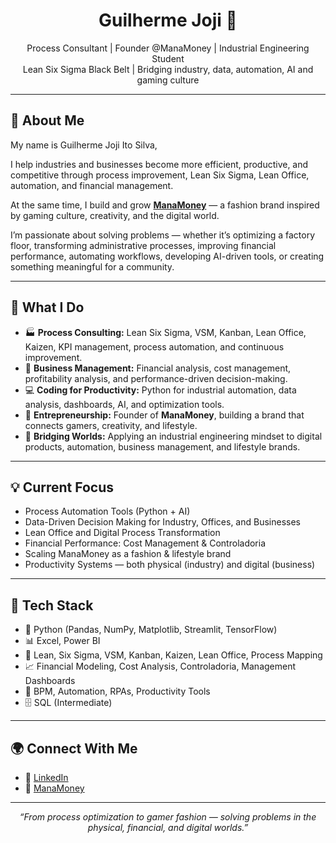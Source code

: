 <h1 align="center">Guilherme Joji 👋</h1>

<p align="center">
  Process Consultant | Founder @ManaMoney | Industrial Engineering Student<br>
  Lean Six Sigma Black Belt | Bridging industry, data, automation, AI and gaming culture
</p>

---

## 🧠 About Me
My name is Guilherme Joji Ito Silva,

I help industries and businesses become more efficient, productive, and competitive through process improvement, Lean Six Sigma, Lean Office, automation, and financial management.

At the same time, I build and grow **[ManaMoney](https://www.manamoney.com.br)** — a fashion brand inspired by gaming culture, creativity, and the digital world.

I’m passionate about solving problems — whether it’s optimizing a factory floor, transforming administrative processes, improving financial performance, automating workflows, developing AI-driven tools, or creating something meaningful for a community.

---

## 🚀 What I Do

- 🏭 **Process Consulting:** Lean Six Sigma, VSM, Kanban, Lean Office, Kaizen, KPI management, process automation, and continuous improvement.
- 💼 **Business Management:** Financial analysis, cost management, profitability analysis, and performance-driven decision-making.
- 💻 **Coding for Productivity:** Python for industrial automation, data analysis, dashboards, AI, and optimization tools.
- 👕 **Entrepreneurship:** Founder of **ManaMoney**, building a brand that connects gamers, creativity, and lifestyle.
- 🔗 **Bridging Worlds:** Applying an industrial engineering mindset to digital products, automation, business management, and lifestyle brands.

---

## 💡 Current Focus

- Process Automation Tools (Python + AI)
- Data-Driven Decision Making for Industry, Offices, and Businesses
- Lean Office and Digital Process Transformation
- Financial Performance: Cost Management & Controladoria
- Scaling ManaMoney as a fashion & lifestyle brand
- Productivity Systems — both physical (industry) and digital (business)

---

## 🧰 Tech Stack

- 🐍 Python (Pandas, NumPy, Matplotlib, Streamlit, TensorFlow)
- 📊 Excel, Power BI
- 🔄 Lean, Six Sigma, VSM, Kanban, Kaizen, Lean Office, Process Mapping
- 📈 Financial Modeling, Cost Analysis, Controladoria, Management Dashboards
- 🤖 BPM, Automation, RPAs, Productivity Tools
- 🗄️ SQL (Intermediate)

---

## 🌍 Connect With Me

- 💼 [LinkedIn](https://www.linkedin.com/in/guilherme-joji/)  
- 👕 [ManaMoney](https://www.manamoney.com.br)   

---

<p align="center"><i>“From process optimization to gamer fashion — solving problems in the physical, financial, and digital worlds.”</i></p>
